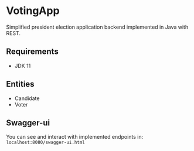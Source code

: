 # VotingApp
Simplified president election application backend implemented in Java with REST.
## Requirements
  - JDK 11
  
## Entities
- Candidate
- Voter
## Swagger-ui
You can see and interact with implemented endpoints in: `localhost:8080/swagger-ui.html`
